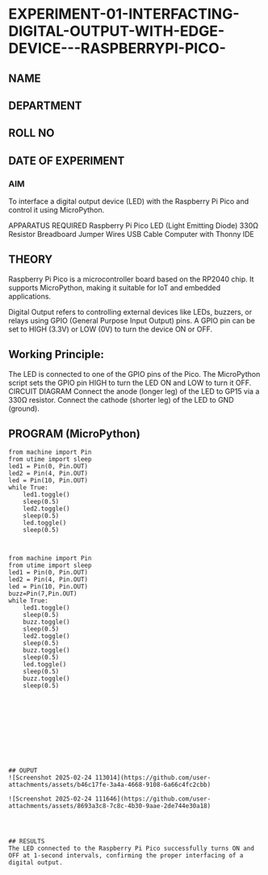 # EXPERIMENT-01-INTERFACTING-DIGITAL-OUTPUT-WITH-EDGE-DEVICE---RASPBERRYPI-PICO-
## NAME 
## DEPARTMENT 
## ROLL NO 
## DATE OF EXPERIMENT 

### AIM
To interface a digital output device (LED) with the Raspberry Pi Pico and control it using MicroPython.

APPARATUS REQUIRED
Raspberry Pi Pico
LED (Light Emitting Diode)
330Ω Resistor
Breadboard
Jumper Wires
USB Cable
Computer with Thonny IDE
## THEORY
Raspberry Pi Pico is a microcontroller board based on the RP2040 chip. It supports MicroPython, making it suitable for IoT and embedded applications.

Digital Output refers to controlling external devices like LEDs, buzzers, or relays using GPIO (General Purpose Input Output) pins. A GPIO pin can be set to HIGH (3.3V) or LOW (0V) to turn the device ON or OFF.

## Working Principle:

The LED is connected to one of the GPIO pins of the Pico.
The MicroPython script sets the GPIO pin HIGH to turn the LED ON and LOW to turn it OFF.
CIRCUIT DIAGRAM
Connect the anode (longer leg) of the LED to GP15 via a 330Ω resistor.
Connect the cathode (shorter leg) of the LED to GND (ground).


## PROGRAM (MicroPython)
```
from machine import Pin
from utime import sleep
led1 = Pin(0, Pin.OUT)
led2 = Pin(4, Pin.OUT)
led = Pin(10, Pin.OUT)
while True:
    led1.toggle()
    sleep(0.5)
    led2.toggle()
    sleep(0.5)
    led.toggle()
    sleep(0.5)
    


from machine import Pin
from utime import sleep
led1 = Pin(0, Pin.OUT)
led2 = Pin(4, Pin.OUT)
led = Pin(10, Pin.OUT)
buzz=Pin(7,Pin.OUT)
while True:
    led1.toggle()
    sleep(0.5)
    buzz.toggle()
    sleep(0.5)
    led2.toggle()
    sleep(0.5)
    buzz.toggle()
    sleep(0.5)
    led.toggle()
    sleep(0.5)
    buzz.toggle()
    sleep(0.5)




 



 


## OUPUT
![Screenshot 2025-02-24 113014](https://github.com/user-attachments/assets/b46c17fe-3a4a-4668-9108-6a66c4fc2cbb)
 
![Screenshot 2025-02-24 111646](https://github.com/user-attachments/assets/8693a3c8-7c8c-4b30-9aae-2de744e30a18)



 
## RESULTS
The LED connected to the Raspberry Pi Pico successfully turns ON and OFF at 1-second intervals, confirming the proper interfacing of a digital output.
